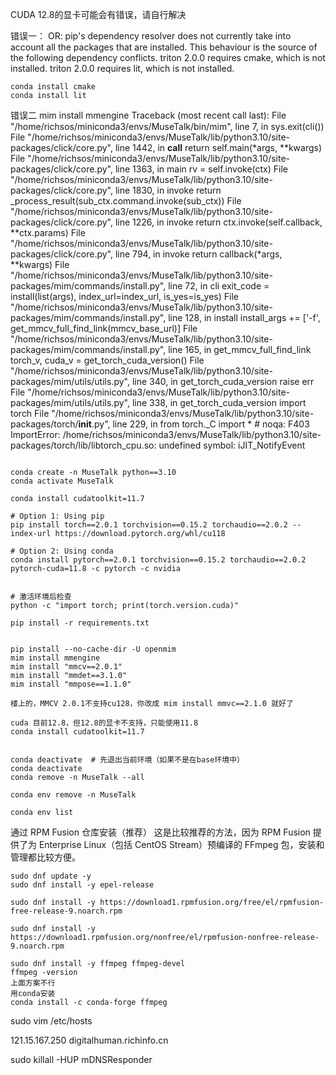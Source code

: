 CUDA 12.8的显卡可能会有错误，请自行解决

错误一：
OR: pip's dependency resolver does not currently take into account all the packages that are installed. This behaviour is the source of the following dependency conflicts.
triton 2.0.0 requires cmake, which is not installed.
triton 2.0.0 requires lit, which is not installed.


```
conda install cmake
conda install lit

```

错误二
mim install mmengine
Traceback (most recent call last):
  File "/home/richsos/miniconda3/envs/MuseTalk/bin/mim", line 7, in <module>
    sys.exit(cli())
  File "/home/richsos/miniconda3/envs/MuseTalk/lib/python3.10/site-packages/click/core.py", line 1442, in __call__
    return self.main(*args, **kwargs)
  File "/home/richsos/miniconda3/envs/MuseTalk/lib/python3.10/site-packages/click/core.py", line 1363, in main
    rv = self.invoke(ctx)
  File "/home/richsos/miniconda3/envs/MuseTalk/lib/python3.10/site-packages/click/core.py", line 1830, in invoke
    return _process_result(sub_ctx.command.invoke(sub_ctx))
  File "/home/richsos/miniconda3/envs/MuseTalk/lib/python3.10/site-packages/click/core.py", line 1226, in invoke
    return ctx.invoke(self.callback, **ctx.params)
  File "/home/richsos/miniconda3/envs/MuseTalk/lib/python3.10/site-packages/click/core.py", line 794, in invoke
    return callback(*args, **kwargs)
  File "/home/richsos/miniconda3/envs/MuseTalk/lib/python3.10/site-packages/mim/commands/install.py", line 72, in cli
    exit_code = install(list(args), index_url=index_url, is_yes=is_yes)
  File "/home/richsos/miniconda3/envs/MuseTalk/lib/python3.10/site-packages/mim/commands/install.py", line 128, in install
    install_args += ['-f', get_mmcv_full_find_link(mmcv_base_url)]
  File "/home/richsos/miniconda3/envs/MuseTalk/lib/python3.10/site-packages/mim/commands/install.py", line 165, in get_mmcv_full_find_link
    torch_v, cuda_v = get_torch_cuda_version()
  File "/home/richsos/miniconda3/envs/MuseTalk/lib/python3.10/site-packages/mim/utils/utils.py", line 340, in get_torch_cuda_version
    raise err
  File "/home/richsos/miniconda3/envs/MuseTalk/lib/python3.10/site-packages/mim/utils/utils.py", line 338, in get_torch_cuda_version
    import torch
  File "/home/richsos/miniconda3/envs/MuseTalk/lib/python3.10/site-packages/torch/__init__.py", line 229, in <module>
    from torch._C import *  # noqa: F403
ImportError: /home/richsos/miniconda3/envs/MuseTalk/lib/python3.10/site-packages/torch/lib/libtorch_cpu.so: undefined symbol: iJIT_NotifyEvent
```

conda create -n MuseTalk python==3.10
conda activate MuseTalk

conda install cudatoolkit=11.7

# Option 1: Using pip
pip install torch==2.0.1 torchvision==0.15.2 torchaudio==2.0.2 --index-url https://download.pytorch.org/whl/cu118

# Option 2: Using conda
conda install pytorch==2.0.1 torchvision==0.15.2 torchaudio==2.0.2 pytorch-cuda=11.8 -c pytorch -c nvidia


# 激活环境后检查
python -c "import torch; print(torch.version.cuda)"

pip install -r requirements.txt


pip install --no-cache-dir -U openmim
mim install mmengine
mim install "mmcv==2.0.1"
mim install "mmdet==3.1.0"
mim install "mmpose==1.1.0"

楼上的，MMCV 2.0.1不支持cu128，你改成 mim install mmvc==2.1.0 就好了

cuda 目前12.8，但12.8的显卡不支持，只能使用11.8
conda install cudatoolkit=11.7


conda deactivate  # 先退出当前环境（如果不是在base环境中）
conda deactivate
conda remove -n MuseTalk --all

conda env remove -n MuseTalk

conda env list
```

通过 RPM Fusion 仓库安装（推荐）
这是比较推荐的方法，因为 RPM Fusion 提供了为 Enterprise Linux（包括 CentOS Stream）预编译的 FFmpeg 包，安装和管理都比较方便。

```
sudo dnf update -y
sudo dnf install -y epel-release

sudo dnf install -y https://download1.rpmfusion.org/free/el/rpmfusion-free-release-9.noarch.rpm

sudo dnf install -y https://download1.rpmfusion.org/nonfree/el/rpmfusion-nonfree-release-9.noarch.rpm

sudo dnf install -y ffmpeg ffmpeg-devel
ffmpeg -version
上面方案不行
用conda安装
conda install -c conda-forge ffmpeg
```


sudo vim /etc/hosts

121.15.167.250 digitalhuman.richinfo.cn

sudo killall -HUP mDNSResponder